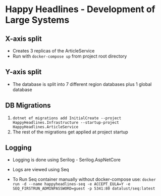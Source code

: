 ﻿# Happy Headlines - Development of Large Systems

## X-axis split

+ Creates 3 replicas of the ArticleService
+ Run with `docker-compose up` from project root directory

## Y-axis split

+ The database is split into 7 different region databases plus 1 global database

## DB Migrations
1. `dotnet ef migrations add InitialCreate --project HappyHeadlines.Infrastructure --startup-project HappyHeadlines.ArticleService`
2. The rest of the migrations get applied at project startup

## Logging
+ Logging is done using Serilog - Serilog.AspNetCore
+ Logs are viewed using Seq

+ To Run Seq container manually without docker-compose use:
`docker run -d --name happyheadlines-seq -e ACCEPT_EULA=Y -e SEQ_FIRSTRUN_ADMINPASSWORD=guest -p 5341:80 datalust/seq:latest`